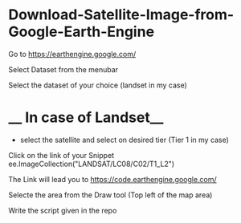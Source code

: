 # Download-Satellite-Image-from-Google-Earth-Engine

Go to https://earthengine.google.com/

Select Dataset from the menubar

Select the dataset of your choice (landset in my case)

# __ In case of Landset__ 
  - select the satellite and select on desired tier (Tier 1 in my case)
  
  
Click on the link of your Snippet  ee.ImageCollection("LANDSAT/LC08/C02/T1_L2") 

The Link will lead you to https://code.earthengine.google.com/ 

Selecte the area from the Draw tool (Top left of the map area)

Write the script given in the repo
